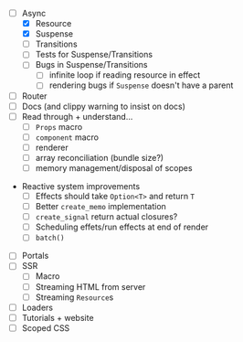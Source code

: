 - [ ] Async
  - [x] Resource
  - [x] Suspense
  - [ ] Transitions
  - [ ] Tests for Suspense/Transitions
  - [ ] Bugs in Suspense/Transitions
    - [ ] infinite loop if reading resource in effect
    - [ ] rendering bugs if `Suspense` doesn't have a parent
- [ ] Router
- [ ] Docs (and clippy warning to insist on docs)
- [ ] Read through + understand...
  - [ ] `Props` macro
  - [ ] `component` macro
  - [ ] renderer
  - [ ] array reconciliation (bundle size?)
  - [ ] memory management/disposal of scopes
- Reactive system improvements
  - [ ] Effects should take `Option<T>` and return `T`
  - [ ] Better `create_memo` implementation
  - [ ] `create_signal` return actual closures?
  - [ ] Scheduling effets/run effects at end of render
  - [ ] `batch()`
- [ ] Portals
- [ ] SSR
  - [ ] Macro
  - [ ] Streaming HTML from server
  - [ ] Streaming `Resource`s
- [ ] Loaders
- [ ] Tutorials + website
- [ ] Scoped CSS
